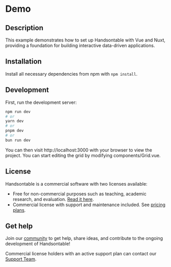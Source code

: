 # Demo

## Description

This example demonstrates how to set up Handsontable with Vue and Nuxt, providing a foundation for building interactive data-driven applications.

## Installation

Install all necessary dependencies from npm with `npm install`.

## Development

First, run the development server:

```bash
npm run dev
# or
yarn dev
# or
pnpm dev
# or
bun run dev
```

You can then visit http://localhost:3000 with your browser to view the project. You can start editing the grid by modifying components/Grid.vue.

## License

Handsontable is a commercial software with two licenses available:

- Free for non-commercial purposes such as teaching, academic research, and evaluation. [Read it here](https://github.com/handsontable/handsontable/blob/master/handsontable-non-commercial-license.pdf).
- Commercial license with support and maintenance included. See [pricing plans](https://handsontable.com/pricing).

## Get help

Join our [community](https://github.com/handsontable/handsontable/discussions) to get help, share ideas, and contribute to the ongoing development of Handsontable!

Commercial license holders with an active support plan can contact our [Support Team](https://handsontable.com/contact?category=technical_support).
